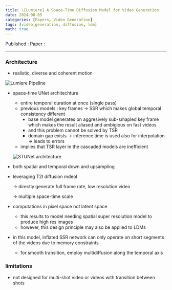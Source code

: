 ```yaml
---
title: \[Lumiere] A Space-Time Diffusion Model for Video Generation
date: 2024-08-05
categories: [Papers, Video Generation]
tags: [video_generation, diffusion, ldm]
math: true
---
```


Published : 
Paper : []()

---

### Architecture
- realistic, diverse and coherent motion

![Lumiere Pipeline](https://file.notion.so/f/f/cd5446b3-d1e6-4b52-a9c7-209e3f3c6e02/c1a2b314-7ce6-471f-8650-c0c2091bbed9/Untitled.png?table=block&id=2d206b57-0398-4e04-965e-052358eb3d23&spaceId=cd5446b3-d1e6-4b52-a9c7-209e3f3c6e02&expirationTimestamp=1727481600000&signature=DbH1HUiuw_ndfTFddQCN3debBRr9BPMCj5wpkVE0ilw&downloadName=Untitled.png)

- space-time UNet architechture
    - entire temporal duration at once (single pass)
    - previous models : key frames → SSR which makes global temporal consistency different
        - base model generates on aggresively sub-smapled key frame which makes the result aliased and ambigious on fast videos
        - and this problem cannot be solved by TSR
        - domain gap exists → inference time is used also for interpolation ⇒ leads to errors
    - implies that TSR layer in the cascaded models are inefficient
    
    ![STUNet architecture](https://file.notion.so/f/f/cd5446b3-d1e6-4b52-a9c7-209e3f3c6e02/90070425-4ce4-406a-87a6-2b9c7da1495b/Untitled.png?table=block&id=14087e38-44c9-479f-913d-ed36c6dab490&spaceId=cd5446b3-d1e6-4b52-a9c7-209e3f3c6e02&expirationTimestamp=1727481600000&signature=ElVZ-7V6457FJ29lnmbevxhb6UePoZ3x398qe9TV3s0&downloadName=Untitled.png)
    
- both spatial and temporal down and upsampling
- leveraging T2I diffusion mdeol
    
    → directly generate full frame rate, low resolution video
    
    → multiple space-time scale
    
- computations in pixel space not latent space
    - this results to model needing spatial super resolution model to produce high res images
    - however, this design principle may also be applied to LDMs
- in this model, inflated SSR network can only operate on short segments of the videos due to memory constraints
    - for smooth transition, employ multidiffusion along the temporal axis

### limitations

- not designed for multi-shot video or videos with transition between shots